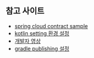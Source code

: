 ## 참고 사이트

- [spring cloud contract sample](https://github.com/spring-cloud-samples/spring-cloud-contract-samples)
- [kotlin setting 환경 설정](https://github.com/dev-kidult/spring-cloud-contract-study)
- [개발자 영상](https://www.youtube.com/watch?v=7F27S81enVo&t=2047s)
- [gradle publishing 설정](https://docs.gradle.org/current/userguide/publishing_maven.html)
